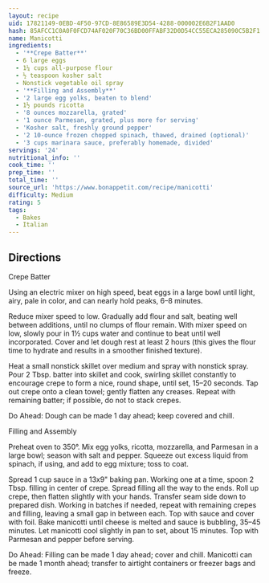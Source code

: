 ```yaml
---
layout: recipe
uid: 17821149-0EBD-4F50-97CD-8E86589E3D54-4288-000002E6B2F1AAD0
hash: 85AFCC1C0A0F0FCD74AF020F70C36BD00FFABF32D0D54CC55ECA285090C5B2F1
name: Manicotti
ingredients:
  - '**Crepe Batter**'
  - 6 large eggs
  - 1¼ cups all-purpose flour
  - ½ teaspoon kosher salt
  - Nonstick vegetable oil spray
  - '**Filling and Assembly**'
  - '2 large egg yolks, beaten to blend'
  - 1½ pounds ricotta
  - '8 ounces mozzarella, grated'
  - '1 ounce Parmesan, grated, plus more for serving'
  - 'Kosher salt, freshly ground pepper'
  - '2 10-ounce frozen chopped spinach, thawed, drained (optional)'
  - '3 cups marinara sauce, preferably homemade, divided'
servings: '24'
nutritional_info: ''
cook_time: ''
prep_time: ''
total_time: ''
source_url: 'https://www.bonappetit.com/recipe/manicotti'
difficulty: Medium
rating: 5
tags:
  - Bakes
  - Italian
---
```


## Directions

Crepe Batter

Using an electric mixer on high speed, beat eggs in a large bowl until light, airy, pale in color, and can nearly hold peaks, 6–8 minutes.

Reduce mixer speed to low. Gradually add flour and salt, beating well between additions, until no clumps of flour remain. With mixer speed on low, slowly pour in 1½ cups water and continue to beat until well incorporated. Cover and let dough rest at least 2 hours (this gives the flour time to hydrate and results in a smoother finished texture).

Heat a small nonstick skillet over medium and spray with nonstick spray. Pour 2 Tbsp. batter into skillet and cook, swirling skillet constantly to encourage crepe to form a nice, round shape, until set, 15–20 seconds. Tap out crepe onto a clean towel; gently flatten any creases. Repeat with remaining batter; if possible, do not to stack crepes.

Do Ahead: Dough can be made 1 day ahead; keep covered and chill.

Filling and Assembly

Preheat oven to 350°. Mix egg yolks, ricotta, mozzarella, and Parmesan in a large bowl; season with salt and pepper. Squeeze out excess liquid from spinach, if using, and add to egg mixture; toss to coat.

Spread 1 cup sauce in a 13x9" baking pan. Working one at a time, spoon 2 Tbsp. filling in center of crepe. Spread filling all the way to the ends. Roll up crepe, then flatten slightly with your hands. Transfer seam side down to prepared dish. Working in batches if needed, repeat with remaining crepes and filling, leaving a small gap in between each. Top with sauce and cover with foil. Bake manicotti until cheese is melted and sauce is bubbling, 35–45 minutes. Let manicotti cool slightly in pan to set, about 15 minutes. Top with Parmesan and pepper before serving.

Do Ahead: Filling can be made 1 day ahead; cover and chill. Manicotti can be made 1 month ahead; transfer to airtight containers or freezer bags and freeze.
